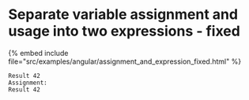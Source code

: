 # Separate variable assignment and usage into two expressions - fixed

{% embed include file="src/examples/angular/assignment_and_expression_fixed.html" %}

```
Result 42
Assignment:
Result 42
```




